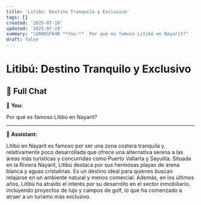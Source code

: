 ```yaml
---
title: 'Litibú: Destino Tranquilo y Exclusivo'
tags: []
created: '2025-07-19'
updated: '2025-07-19'
summary: "\U0001F64B **You:**  Por qué es famoso Litibú en Nayarit?"
draft: false
---
```


# Litibú: Destino Tranquilo y Exclusivo

## 🧠 Full Chat

🙋 **You:**

Por qué es famoso Litibú en Nayarit?

---

🤖 **Assistant:**

Litibú en Nayarit es famoso por ser una zona costera tranquila y relativamente poco desarrollada que ofrece una alternativa serena a las áreas más turísticas y concurridas como Puerto Vallarta y Sayulita. Situada en la Riviera Nayarit, Litibú destaca por sus hermosas playas de arena blanca y aguas cristalinas. Es un destino ideal para quienes buscan relajarse en un ambiente natural y menos comercial. Además, en los últimos años, Litibú ha atraído el interés por su desarrollo en el sector inmobiliario, incluyendo proyectos de lujo y campos de golf, lo que ha comenzado a atraer a un turismo más exclusivo.
